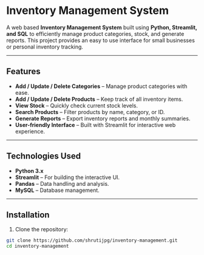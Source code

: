 # Inventory Management System

A web based **Inventory Management System** built using **Python, Streamlit, and SQL** to efficiently manage product categories, stock, and generate reports. This project provides an easy to use interface for small businesses or personal inventory tracking.  

---

## Features
- **Add / Update / Delete Categories** – Manage product categories with ease.  
- **Add / Update / Delete Products** – Keep track of all inventory items.  
- **View Stock** – Quickly check current stock levels.  
- **Search Products** – Filter products by name, category, or ID.  
- **Generate Reports** – Export inventory reports and monthly summaries.  
- **User-friendly Interface** – Built with Streamlit for interactive web experience.  

---

## Technologies Used
- **Python 3.x**  
- **Streamlit** – For building the interactive UI.  
- **Pandas** – Data handling and analysis.  
- **MySQL** – Database management.  
   

---

## Installation

1. Clone the repository:
```bash
git clone https://github.com/shrutijpg/inventory-management.git
cd inventory-management

